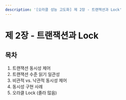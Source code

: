 ```yaml
---
description: '[오라클 성능 고도화] 제 2장 - 트랜잭션과 Lock'
---
```


# 제 2장 - 트랜잭션과 Lock

## 목차

1. 트랜잭션 동시성 제어
2. 트랜잭션 수준 읽기 일관성
3. 비관적 vs. 낙관적 동시성 제어
4. 동시성 구현 사례
5. 오라클 Lock (졸라 많음)
